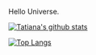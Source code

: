 Hello Universe.

[![Tatiana's github stats](https://github-readme-stats.vercel.app/api?username=tatsOre)](https://github.com/tatsOre/github-readme-stats)

[![Top Langs](https://github-readme-stats.vercel.app/api/top-langs/?username=tatsOre&layout=compact)](https://github.com/tatsOre/github-readme-stats)
